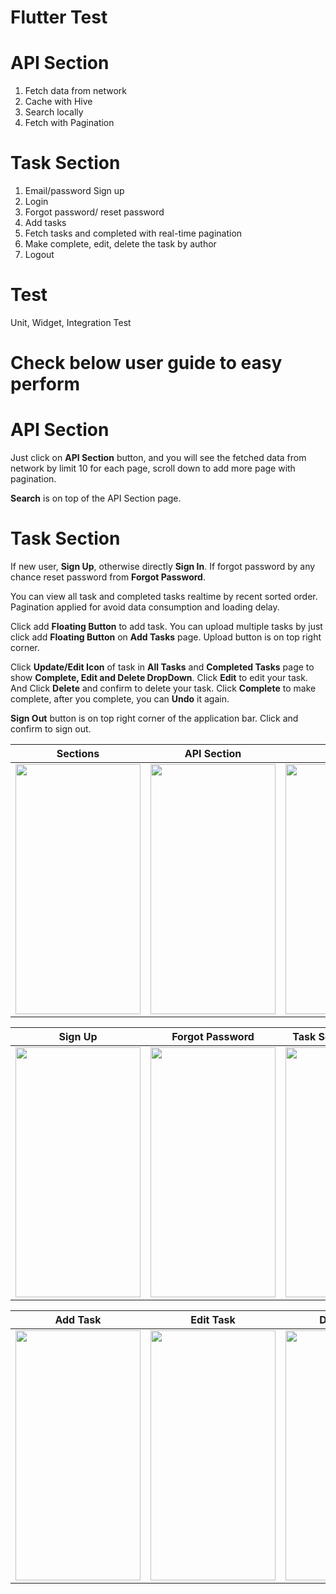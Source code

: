 # Flutter Test

# API Section
1. Fetch data from network
2. Cache with Hive
3. Search locally
4. Fetch with Pagination

# Task Section
1. Email/password Sign up
2. Login
3. Forgot password/ reset password
4. Add tasks
5. Fetch tasks and completed with real-time pagination
6. Make complete, edit, delete the task by author
7. Logout

# Test
Unit, Widget, Integration Test

# Check below user guide to easy perform

# API Section
Just click on **API Section** button, and you will see the fetched data from network by limit 10 for each page, scroll down to add more page with pagination.

**Search** is on top of the API Section page.

# Task Section
If new user, **Sign Up**, otherwise directly **Sign In**. If forgot password by any chance reset password from **Forgot Password**.

You can view all task and completed tasks realtime by recent sorted order. Pagination applied for avoid data consumption and loading delay.

Click add **Floating Button** to add task. You can upload multiple tasks by just click add **Floating Button** on **Add Tasks** page. Upload button is on top right corner.

Click **Update/Edit Icon** of task in **All Tasks** and **Completed Tasks** page to show **Complete, Edit and Delete DropDown**. Click **Edit** to edit your task. And Click **Delete** and confirm to delete your task. Click **Complete** to make complete, after you complete, you can **Undo** it again.

**Sign Out** button is on top right corner of the application bar. Click and confirm to sign out.

Sections               |  API Section               | Search               |  Login
:-------------------------:|:-------------------------:|:-------------------------:|:-------------------------:
<img src="https://user-images.githubusercontent.com/39454969/151494215-8de22e91-7b8b-4638-b3a2-113b868af5aa.jpg" width="200" height="400"/>|<img src="https://user-images.githubusercontent.com/39454969/151494230-c114fb49-1b49-459d-b4d5-1eed83e75781.jpg" width="200" height="400"/>|<img src="https://user-images.githubusercontent.com/39454969/151494232-59f2133a-94b9-419f-ab71-dc9a90c33c78.jpg" width="200" height="400"/>|<img src="https://user-images.githubusercontent.com/39454969/151494235-9128e24e-bdfb-4cbd-9c6d-1d175c42aa60.jpg" width="200" height="400"/>|

Sign Up         |  Forgot Password       |   Task Section/All Tasks               |  Completed Tasks
:-------------------------:|:-------------------------:|:-------------------------:|:-------------------------:
<img src="https://user-images.githubusercontent.com/39454969/151494237-9c4b089b-617c-4484-9223-2f00a5139b04.jpg" width="200" height="400"/>|<img src="https://user-images.githubusercontent.com/39454969/151494238-9be8b714-f512-439f-bc48-fd206284257c.jpg" width="200" height="400"/>|<img src="https://user-images.githubusercontent.com/39454969/151494239-69e1f27f-30ce-4c86-91ce-71d03d4211e5.jpg" width="200" height="400"/>|<img src="https://user-images.githubusercontent.com/39454969/151494240-c929752e-caee-4d8d-a826-18c1eb65b988.jpg" width="200" height="400"/>|


Add Task        |  Edit Task       |   Delete Task               |  Sign Out
:-------------------------:|:-------------------------:|:-------------------------:|:-------------------------:
<img src="https://user-images.githubusercontent.com/39454969/151494242-d301b2ee-e94e-44e3-9a01-3108acb9ffd6.jpg" width="200" height="400"/>|<img src="https://user-images.githubusercontent.com/39454969/151494244-14e015e7-ed74-490f-8230-47f278129d7e.jpg" width="200" height="400"/>|<img src="https://user-images.githubusercontent.com/39454969/151494247-0490afd3-dd6d-4781-b1e4-d09649a848f5.jpg" width="200" height="400"/>|<img src="https://user-images.githubusercontent.com/39454969/151494252-81a05fc3-d3d6-4e5b-98e7-6fc11d6fabdd.jp" width="200" height="400"/>|





